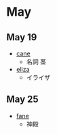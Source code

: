 # May

## May 19
* [cane](https://ejje.weblio.jp/content/cane)
  * 名詞 茎
* [eliza](https://ejje.weblio.jp/content/eliza)
  * イライザ
## May 25
* [fane](https://ejje.weblio.jp/content/fane)
  * 神殿